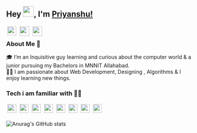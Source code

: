 ## Hey <img src="https://github.com/TheDudeThatCode/TheDudeThatCode/blob/master/Assets/Hi.gif" width="29px">, I'm [Priyanshu!](https://entschluselt.github.io) 
<a href=" https://www.linkedin.com/in/priyanshu-gaur/ ">
  <img style="padding: 3px;" align="left" width="24px" src="https://cdn.jsdelivr.net/npm/simple-icons@v3/icons/linkedin.svg"  />
</a>
 
<a href="mailto: gour9priyanshu@gmail.com">
  <img style="padding: 3px;" align="left" width="26px" src="https://cdn.jsdelivr.net/npm/simple-icons@v3/icons/gmail.svg" />
</a>
<a href="https://www.instagram.com/priyanshuugaur/">
  <img style="padding: 3px;" align="left" width="26px" src="https://cdn.jsdelivr.net/npm/simple-icons@v3/icons/instagram.svg" />
</a>

<br />

### About Me 🚀

🎓 I’m an Inquisitive guy learning and curious about the computer world & a junior pursuing my Bachelors in MNNIT Allahabad. </br>
👨‍💻  I am passionate about Web Development, Designing , Algorithms & I enjoy learning new things. </br>

### Tech i am familiar with 👨‍💻
<img style="padding: 3px;" align="left" width="24px" src="https://simpleicons.org/icons/c.svg"  />
<img style="padding: 3px;" align="left" width="24px" src="https://simpleicons.org/icons/cplusplus.svg"  />
<img style="padding: 3px;" align="left" width="24px" src="https://simpleicons.org/icons/javascript.svg"  />
<img style="padding: 3px;" align="left" width="24px" src="https://simpleicons.org/icons/css3.svg"  />
<img style="padding: 3px;" align="left" width="24px" src="https://simpleicons.org/icons/html5.svg"  />
<img style="padding: 3px;" align="left" width="24px" src="https://simpleicons.org/icons/adobeillustrator.svg"  />
<img style="padding: 3px;" align="left" width="24px" src="https://simpleicons.org/icons/visualstudiocode.svg"  />
<img style="padding: 3px;" align="left" width="24px" src="https://simpleicons.org/icons/figma.svg"  />

<br />
</br>

 ![Anurag's GitHub stats](https://github-readme-stats.vercel.app/api?username=priyanshu785&show_icons=true&theme=radical)


<br />

